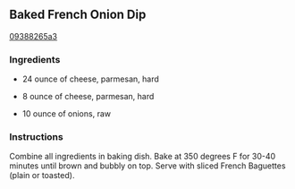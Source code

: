 ## Baked French Onion Dip

[09388265a3](http://www.food.com/recipe/baked-french-onion-dip-155461)

### Ingredients

 - 24 ounce of cheese, parmesan, hard

 - 8 ounce of cheese, parmesan, hard

 - 10 ounce of onions, raw

### Instructions

Combine all ingredients in baking dish. Bake at 350 degrees F for 30-40 minutes until brown and bubbly on top. Serve with sliced French Baguettes (plain or toasted).
